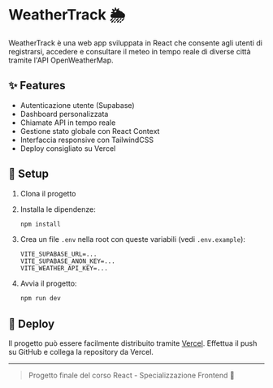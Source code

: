 # WeatherTrack 🌦️

WeatherTrack è una web app sviluppata in React che consente agli utenti di registrarsi, accedere e consultare il meteo in tempo reale di diverse città tramite l'API OpenWeatherMap.

## ✨ Features

- Autenticazione utente (Supabase)
- Dashboard personalizzata
- Chiamate API in tempo reale
- Gestione stato globale con React Context
- Interfaccia responsive con TailwindCSS
- Deploy consigliato su Vercel

## 🔧 Setup

1. Clona il progetto
2. Installa le dipendenze:

   ```bash
   npm install
   ```

3. Crea un file `.env` nella root con queste variabili (vedi `.env.example`):

   ```env
   VITE_SUPABASE_URL=...
   VITE_SUPABASE_ANON_KEY=...
   VITE_WEATHER_API_KEY=...
   ```

4. Avvia il progetto:

   ```bash
   npm run dev
   ```

## 🚀 Deploy

Il progetto può essere facilmente distribuito tramite [Vercel](https://vercel.com/). Effettua il push su GitHub e collega la repository da Vercel.

---

> Progetto finale del corso React - Specializzazione Frontend 🚀  
